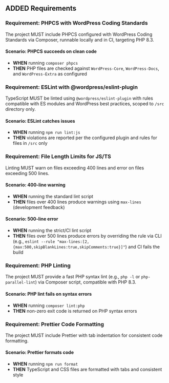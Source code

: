 ## ADDED Requirements

### Requirement: PHPCS with WordPress Coding Standards
The project MUST include PHPCS configured with WordPress Coding Standards via Composer, runnable locally and in CI, targeting PHP 8.3.

#### Scenario: PHPCS succeeds on clean code
- **WHEN** running `composer phpcs`
- **THEN** PHP files are checked against `WordPress-Core`, `WordPress-Docs`, and `WordPress-Extra` as configured

### Requirement: ESLint with @wordpress/eslint-plugin
TypeScript MUST be linted using `@wordpress/eslint-plugin` with rules compatible with ES modules and WordPress best practices, scoped to `/src` directory only.

#### Scenario: ESLint catches issues
- **WHEN** running `npm run lint:js`
- **THEN** violations are reported per the configured plugin and rules for files in `/src` only

### Requirement: File Length Limits for JS/TS
Linting MUST warn on files exceeding 400 lines and error on files exceeding 500 lines.

#### Scenario: 400-line warning
- **WHEN** running the standard lint script
- **THEN** files over 400 lines produce warnings using `max-lines` (development feedback)

#### Scenario: 500-line error
- **WHEN** running the strict/CI lint script
- **THEN** files over 500 lines produce errors by overriding the rule via CLI (e.g., `eslint --rule "max-lines:[2,{max:500,skipBlankLines:true,skipComments:true}]"`) and CI fails the build

### Requirement: PHP Linting
The project MUST provide a fast PHP syntax lint (e.g., `php -l` or `php-parallel-lint`) via Composer script, compatible with PHP 8.3.

#### Scenario: PHP lint fails on syntax errors
- **WHEN** running `composer lint:php`
- **THEN** non-zero exit code is returned on PHP syntax errors

### Requirement: Prettier Code Formatting
The project MUST include Prettier with tab indentation for consistent code formatting.

#### Scenario: Prettier formats code
- **WHEN** running `npm run format`
- **THEN** TypeScript and CSS files are formatted with tabs and consistent style



